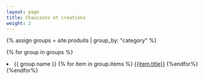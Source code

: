 ```yaml
---
layout: page
title: Chaussons et créations
weight: 2
---
```

<!--
{% for produit in site.produits %}
<li><a href="{{ produit.url }}">{{ produit.title }}</a>
{% endfor %}
-->

{% assign groups = site.produits | group_by: "category" %}

{% for group in groups %}
<li>{{ group.name }}
    {% for item in group.items %}
        <a href="{{item.url| replace: 'index.html','' }}">{{item.title}}</a>
    {%endfor%}
{%endfor%}


